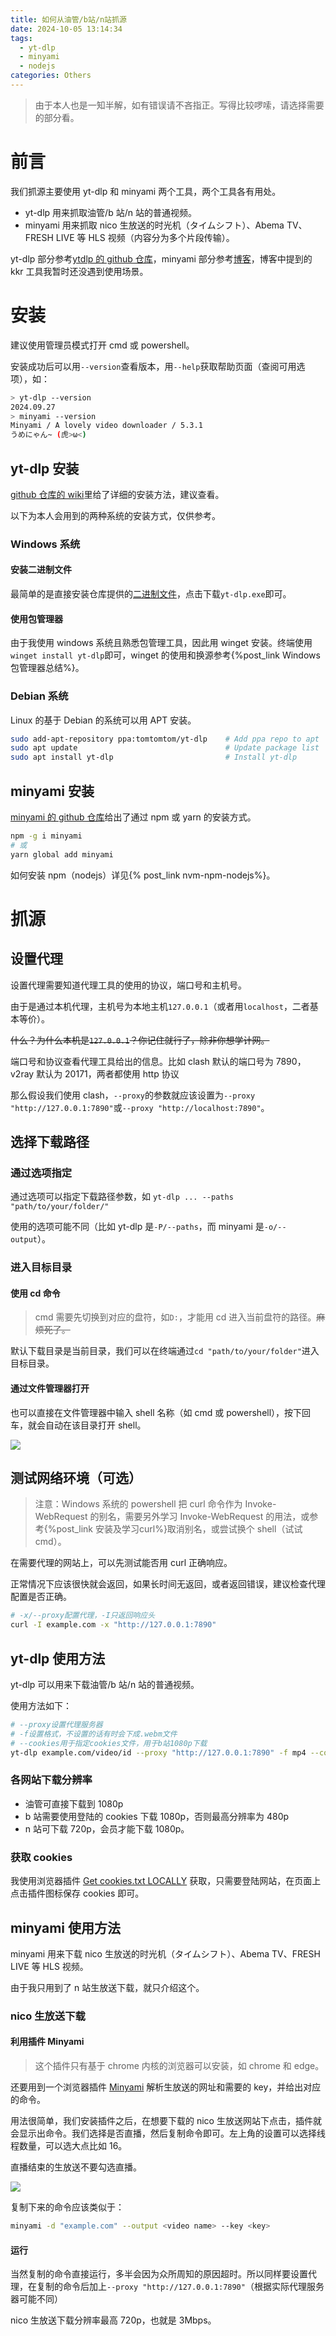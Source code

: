 ```yaml
---
title: 如何从油管/b站/n站抓源
date: 2024-10-05 13:14:34
tags:
  - yt-dlp
  - minyami
  - nodejs
categories: Others
---
```


> 由于本人也是一知半解，如有错误请不吝指正。写得比较啰嗦，请选择需要的部分看。

<!-- toc -->

# 前言

我们抓源主要使用 yt-dlp 和 minyami 两个工具，两个工具各有用处。

- yt-dlp 用来抓取油管/b 站/n 站的普通视频。
- minyami 用来抓取 nico 生放送的时光机（タイムシフト）、Abema TV、FRESH LIVE 等 HLS 视频（内容分为多个片段传输）。

yt-dlp 部分参考[ytdlp 的 github 仓库](https://github.com/yt-dlp/yt-dlp#readme)，minyami 部分参考[博客](https://blog.wsswms.dev/2020/04/19/Minyami-is-so-lovely/)，博客中提到的 kkr 工具我暂时还没遇到使用场景。

# 安装

建议使用管理员模式打开 cmd 或 powershell。

安装成功后可以用`--version`查看版本，用`--help`获取帮助页面（查阅可用选项），如：

```sh
> yt-dlp --version
2024.09.27
> minyami --version
Minyami / A lovely video downloader / 5.3.1
うめにゃん~ (虎>ω<)
```

## yt-dlp 安装

[github 仓库的 wiki](https://github.com/yt-dlp/yt-dlp/wiki/Installation)里给了详细的安装方法，建议查看。

以下为本人会用到的两种系统的安装方式，仅供参考。

### Windows 系统

#### 安装二进制文件

最简单的是直接安装仓库提供的[二进制文件](https://github.com/yt-dlp/yt-dlp#release-files)，点击下载`yt-dlp.exe`即可。

#### 使用包管理器

由于我使用 windows 系统且熟悉包管理工具，因此用 winget 安装。终端使用`winget install yt-dlp`即可，winget 的使用和换源参考{%post_link Windows包管理器总结%}。

### Debian 系统

Linux 的基于 Debian 的系统可以用 APT 安装。

```sh
sudo add-apt-repository ppa:tomtomtom/yt-dlp    # Add ppa repo to apt
sudo apt update                                 # Update package list
sudo apt install yt-dlp                         # Install yt-dlp
```

## minyami 安装

[minyami 的 github 仓库](https://github.com/Last-Order/Minyami#readme)给出了通过 npm 或 yarn 的安装方式。

```sh
npm -g i minyami
# 或
yarn global add minyami
```

如何安装 npm（nodejs）详见{% post_link nvm-npm-nodejs%}。

# 抓源

## 设置代理

设置代理需要知道代理工具的使用的协议，端口号和主机号。

由于是通过本机代理，主机号为本地主机`127.0.0.1`（或者用`localhost`，二者基本等价）。

~~什么？为什么本机是`127.0.0.1`？你记住就行了，除非你想学计网。~~

端口号和协议查看代理工具给出的信息。比如 clash 默认的端口号为 7890，v2ray 默认为 20171，两者都使用 http 协议

那么假设我们使用 clash，`--proxy`的参数就应该设置为`--proxy "http://127.0.0.1:7890"`或`--proxy "http://localhost:7890"`。

## 选择下载路径

### 通过选项指定

通过选项可以指定下载路径参数，如 `yt-dlp ... --paths "path/to/your/folder/"`

使用的选项可能不同（比如 yt-dlp 是`-P/--paths`，而 minyami 是`-o/--output`）。

### 进入目标目录

#### 使用 cd 命令

> cmd 需要先切换到对应的盘符，如`D:`，才能用 cd 进入当前盘符的路径。~~麻烦死了。~~

默认下载目录是当前目录，我们可以在终端通过`cd "path/to/your/folder"`进入目标目录。

#### 通过文件管理器打开

也可以直接在文件管理器中输入 shell 名称（如 cmd 或 powershell），按下回车，就会自动在该目录打开 shell。

<img src="https://gitee.com/dwd1201/image/raw/master/202410070934940.png"/>

## 测试网络环境（可选）

> 注意：Windows 系统的 powershell 把 curl 命令作为 Invoke-WebRequest 的别名，需要另外学习 Invoke-WebRequest 的用法，或参考{%post_link 安装及学习curl%}取消别名，或尝试换个 shell（试试 cmd）。

在需要代理的网站上，可以先测试能否用 curl 正确响应。

正常情况下应该很快就会返回，如果长时间无返回，或者返回错误，建议检查代理配置是否正确。

```sh
# -x/--proxy配置代理，-I只返回响应头
curl -I example.com -x "http://127.0.0.1:7890"
```

## yt-dlp 使用方法

yt-dlp 可以用来下载油管/b 站/n 站的普通视频。

使用方法如下：

```sh
# --proxy设置代理服务器
# -f设置格式，不设置的话有时会下成.webm文件
# --cookies用于指定cookies文件，用于b站1080p下载
yt-dlp example.com/video/id --proxy "http://127.0.0.1:7890" -f mp4 --cookies "path/to/your/bilibili cookies.txt"
```

### 各网站下载分辨率

- 油管可直接下载到 1080p
- b 站需要使用登陆的 cookies 下载 1080p，否则最高分辨率为 480p
- n 站可下载 720p，会员才能下载 1080p。

### 获取 cookies

我使用浏览器插件 [Get cookies.txt LOCALLY](https://chromewebstore.google.com/detail/get-cookiestxt-locally/cclelndahbckbenkjhflpdbgdldlbecc) 获取，只需要登陆网站，在页面上点击插件图标保存 cookies 即可。

## minyami 使用方法

minyami 用来下载 nico 生放送的时光机（タイムシフト）、Abema TV、FRESH LIVE 等 HLS 视频。

由于我只用到了 n 站生放送下载，就只介绍这个。

### nico 生放送下载

#### 利用插件 Minyami

> 这个插件只有基于 chrome 内核的浏览器可以安装，如 chrome 和 edge。

还要用到一个浏览器插件 [Minyami](https://chromewebstore.google.com/detail/minyami/cgejkofhdaffiifhcohjdbbheldkiaed) 解析生放送的网址和需要的 key，并给出对应的命令。

用法很简单，我们安装插件之后，在想要下载的 nico 生放送网站下点击，插件就会显示出命令。我们选择是否直播，然后复制命令即可。左上角的设置可以选择线程数量，可以选大点比如 16。

直播结束的生放送不要勾选直播。

<img src="https://gitee.com/dwd1201/image/raw/master/202410070012515.png"/>

复制下来的命令应该类似于：

```sh
minyami -d "example.com" --output <video name> --key <key>
```

#### 运行

当然复制的命令直接运行，多半会因为众所周知的原因超时。所以同样要设置代理，在复制的命令后加上`--proxy "http://127.0.0.1:7890"`（根据实际代理服务器可能不同）

nico 生放送下载分辨率最高 720p，也就是 3Mbps。

<!---toc stop--->

